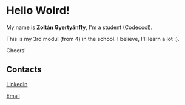# Hello Wolrd!

My name is **Zoltán Gyertyánffy**, I'm a student ([Codecool](http://codecool.com)).

This is my 3rd modul (from 4) in the school. I believe, I'll learn a lot :). 

Cheers!

## Contacts 

[LinkedIn](https://www.linkedin.com/in/gyertya/)

[Email](mailto:gyertya@gmail.com)
